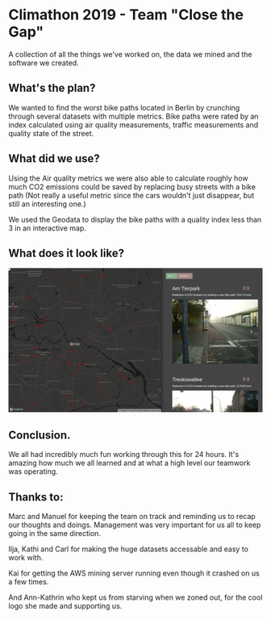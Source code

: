 # Climathon 2019 - Team "Close the Gap"

A collection of all the things we've worked on, the data we mined and the software we created.

## What's the plan?

We wanted to find the worst bike paths located in Berlin by crunching through several datasets with multiple metrics. Bike paths were rated by an index calculated using air quality measurements, traffic measurements and quality state of the street.

## What did we use?

Using the Air quality metrics we were also able to calculate roughly how much CO2 emissions could be saved by replacing busy streets with a bike path (Not really a useful metric since the cars wouldn't just disappear, but still an interesting one.)

We used the Geodata to display the bike paths with a quality index less than 3 in an interactive map.

## What does it look like?

![Screenshot of our final product](./screenshot.png)

## Conclusion.

We all had incredibly much fun working through this for 24 hours. It's amazing how much we all learned and at what a high level our teamwork was operating.

## Thanks to:

Marc and Manuel for keeping the team on track and reminding us to recap our thoughts and doings. Management was very important for us all to keep going in the same direction.

Ilja, Kathi and Carl for making the huge datasets accessable and easy to work with.

Kai for getting the AWS mining server running even though it crashed on us a few times.

And Ann-Kathrin who kept us from starving when we zoned out, for the cool logo she made and supporting us.
